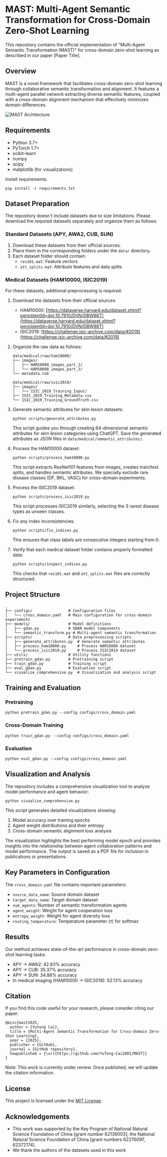 # MAST: Multi-Agent Semantic Transformation for Cross-Domain Zero-Shot Learning

This repository contains the official implementation of "Multi-Agent Semantic Transformation (MAST)" for cross-domain zero-shot learning as described in our paper [Paper Title].

## Overview
MAST is a novel framework that facilitates cross-domain zero-shot learning through collaborative semantic transformation and alignment. It features a multi-agent parallel network extracting diverse semantic features, coupled with a cross-domain alignment mechanism that effectively minimizes domain differences.

![MAST Architecture](images/architecture.png)

## Requirements
- Python 3.7+
- PyTorch 1.7+
- scikit-learn
- numpy
- scipy
- matplotlib (for visualizations)

Install requirements:
```
pip install -r requirements.txt
```

## Dataset Preparation
The repository doesn't include datasets due to size limitations. Please download the required datasets separately and organize them as follows:

### Standard Datasets (APY, AWA2, CUB, SUN)
1. Download these datasets from their official sources.
2. Place them in the corresponding folders under the `data/` directory.
3. Each dataset folder should contain:
   - `res101.mat`: Feature vectors
   - `att_splits.mat`: Attribute features and data splits

### Medical Datasets (HAM10000, ISIC2019)
For these datasets, additional preprocessing is required:

1. Download the datasets from their official sources:
   - HAM10000: [https://dataverse.harvard.edu/dataset.xhtml?persistentId=doi:10.7910/DVN/DBW86T](https://dataverse.harvard.edu/dataset.xhtml?persistentId=doi:10.7910/DVN/DBW86T)
   - ISIC2019: [https://challenge.isic-archive.com/data/#2019](https://challenge.isic-archive.com/data/#2019)

2. Organize the raw data as follows:
   ```
   data/medical/raw/ham10000/
   ├── images/
   │   ├── HAM10000_images_part_1/
   │   └── HAM10000_images_part_2/
   └── metadata.tab
   
   data/medical/raw/isic2019/
   ├── images/
   │   └── ISIC_2019_Training_Input/
   ├── ISIC_2019_Training_Metadata.csv
   └── ISIC_2019_Training_GroundTruth.csv
   ```

3. Generate semantic attributes for skin lesion datasets:
   ```
   python scripts/generate_attributes.py
   ```
   This script guides you through creating 64-dimensional semantic attributes for skin lesion categories using ChatGPT. Save the generated attributes as JSON files in `data/medical/semantic_attributes/`.

4. Process the HAM10000 dataset:
   ```
   python scripts/process_ham10000.py
   ```
   This script extracts ResNet101 features from images, creates train/test splits, and handles semantic attributes. We specially exclude rare disease classes (DF, BKL, VASC) for cross-domain experiments.

5. Process the ISIC2019 dataset:
   ```
   python scripts/process_isic2019.py
   ```
   This script processes ISIC2019 similarly, selecting the 3 rarest disease types as unseen classes.

6. Fix any index inconsistencies:
   ```
   python scripts/fix_indices.py
   ```
   This ensures that class labels are consecutive integers starting from 0.

7. Verify that each medical dataset folder contains properly formatted data:
   ```
   python scripts/inspect_indices.py
   ```
   This checks that `res101.mat` and `att_splits.mat` files are correctly structured.

## Project Structure
```
.
├── configs/                # Configuration files
│   └── cross_domain.yaml   # Main configuration for cross-domain experiments
├── models/                 # Model definitions
│   ├── gdan.py             # GDAN model components
│   └── semantic_transform.py # Multi-agent semantic transformation
├── scripts/                # Data preprocessing scripts
│   ├── generate_attributes.py  # Generate semantic attributes
│   ├── process_ham10000.py     # Process HAM10000 dataset
│   └── process_isic2019.py     # Process ISIC2019 dataset
├── utils/                  # Utility functions
├── pretrain_gdan.py        # Pretraining script
├── train_gdan.py           # Training script
├── eval_gdan.py            # Evaluation script
└── visualize_comprehensive.py  # Visualization and analysis script
```

## Training and Evaluation

### Pretraining
```
python pretrain_gdan.py --config configs/cross_domain.yaml
```

### Cross-Domain Training
```
python train_gdan.py --config configs/cross_domain.yaml
```

### Evaluation
```
python eval_gdan.py --config configs/cross_domain.yaml
```

## Visualization and Analysis

The repository includes a comprehensive visualization tool to analyze model performance and agent behavior:

```
python visualize_comprehensive.py
```

This script generates detailed visualizations showing:
1. Model accuracy over training epochs
2. Agent weight distributions and their entropy
3. Cross-domain semantic alignment loss analysis

The visualization highlights the best performing model epoch and provides insights into the relationship between agent collaboration patterns and model performance. The output is saved as a PDF file for inclusion in publications or presentations.

## Key Parameters in Configuration

The `cross_domain.yaml` file contains important parameters:
- `source_data_name`: Source domain dataset
- `target_data_name`: Target domain dataset
- `num_agents`: Number of semantic transformation agents
- `agent_weight`: Weight for agent cooperation loss
- `entropy_weight`: Weight for agent diversity loss
- `routing_temperature`: Temperature parameter (τ) for softmax

## Results
Our method achieves state-of-the-art performance in cross-domain zero-shot learning tasks:
- APY → AWA2: 42.83% accuracy
- APY → CUB: 35.37% accuracy
- APY → SUN: 34.86% accuracy
- In medical imaging (HAM10000 → ISIC2019): 52.13% accuracy

## Citation
If you find this code useful for your research, please consider citing our paper:
```
@misc{mast2025,
  author = {Yutong Cai},
  title = {Multi-Agent Semantic Transformation for Cross-Domain Zero-Shot Learning},
  year = {2025},
  publisher = {GitHub},
  journal = {GitHub repository},
  howpublished = {\url{https://github.com/YuTong-Cai2001/MAST}}
}
```

Note: This work is currently under review. Once published, we will update the citation information.

## License
This project is licensed under the [MIT License](LICENSE).

## Acknowledgements
- This work was supported by the Key Program of National Natural Science Foundation of China [grant number 62136003]; the National Natural Science Foundation of China [grant numbers 62276097, 62372174].
- We thank the authors of the datasets used in this work
